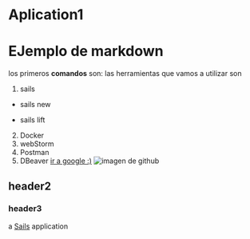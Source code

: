 # Aplication1
# EJemplo de markdown
los primeros **comandos** son:
las herramientas que vamos a utilizar son
1. sails
  - sails new
  * sails lift
2. Docker
3. webStorm
4. Postman
5. DBeaver
[ir a google :)](https://google.com)
![imagen de github](https://s3.amazonaws.com/media.eremedia.com/uploads/2017/01/23143044/github4.jpg)
## header2
### header3
a [Sails](http://sailsjs.org) application
